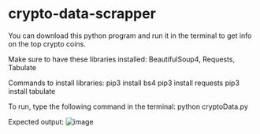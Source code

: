 # crypto-data-scrapper

You can download this python program and run it in the terminal to get info on the top crypto coins.

Make sure to have these libraries installed: BeautifulSoup4, Requests, Tabulate

Commands to install libraries:
pip3 install bs4
pip3 install requests
pip3 install tabulate


To run, type the following command in the terminal:
python cryptoData.py

Expected output:
![image](https://user-images.githubusercontent.com/28576229/138726929-1304eab8-4190-4e42-9836-8fd80d805527.png)

